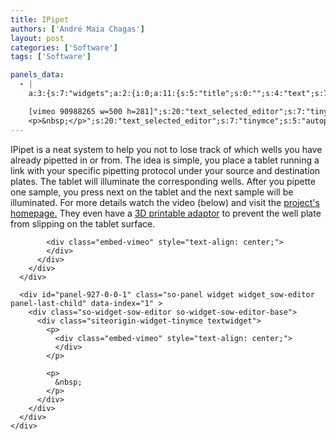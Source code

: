 ```yaml
---
title: IPipet
authors: ['André Maia Chagas']
layout: post
categories: ['Software']
tags: ['Software']

panels_data:
  - |
    a:3:{s:7:"widgets";a:2:{i:0;a:11:{s:5:"title";s:0:"";s:4:"text";s:701:"IPipet is a neat system to help you not to lose track of which wells you have already pipetted in or from. The idea is simple, you place a tablet running a link with your specific pipetting protocol under your source and destination plates. The tablet will illuminate the corresponding wells. After you pipette one sample, you press next on the tablet and the next sample will be illuminated. For more details watch the video (below) and visit the <a href="http://ipipet.teamerlich.org/usage">project's homepage.</a> They even have a <a href="http://www.thingiverse.com/thing:339588">3D printable adaptor</a> to prevent the well plate from slipping on the tablet surface.

    [vimeo 90988265 w=500 h=281]";s:20:"text_selected_editor";s:7:"tinymce";s:5:"autop";b:1;s:12:"_sow_form_id";s:32:"18064569245b3f46eb748f9576108613";s:19:"_sow_form_timestamp";s:0:"";s:21:"user-restriction-type";s:1:"1";s:48:"wpfront-user-role-editor-widget-permissions-data";a:1:{s:4:"type";i:1;}s:14:"csb_visibility";a:3:{s:6:"action";s:4:"show";s:10:"conditions";a:13:{s:5:"guest";a:0:{}s:4:"date";a:0:{}s:5:"roles";a:0:{}s:9:"pagetypes";a:0:{}s:9:"posttypes";a:0:{}s:10:"membership";a:0:{}s:11:"membership2";a:0:{}s:7:"prosite";a:0:{}s:7:"pt-post";a:0:{}s:7:"pt-page";a:0:{}s:12:"tax-category";a:0:{}s:12:"tax-post_tag";a:0:{}s:15:"tax-post_format";a:0:{}}s:6:"always";b:1;}s:9:"csb_clone";a:2:{s:5:"group";i:5;s:5:"state";s:2:"ok";}s:11:"panels_info";a:7:{s:5:"class";s:31:"SiteOrigin_Widget_Editor_Widget";s:3:"raw";b:0;s:4:"grid";i:0;s:4:"cell";i:0;s:2:"id";i:0;s:9:"widget_id";s:36:"96e5bbc6-73d7-4acf-becc-8217b416ed5e";s:5:"style";a:1:{s:18:"background_display";s:4:"tile";}}}i:1;a:11:{s:5:"title";s:0:"";s:4:"text";s:47:"<p>https://vimeo.com/90988265</p>
    <p>&nbsp;</p>";s:20:"text_selected_editor";s:7:"tinymce";s:5:"autop";b:1;s:12:"_sow_form_id";s:32:"20331783445b3f46f92c2a8338032293";s:19:"_sow_form_timestamp";s:13:"1530873614797";s:21:"user-restriction-type";s:1:"1";s:48:"wpfront-user-role-editor-widget-permissions-data";a:1:{s:4:"type";i:1;}s:14:"csb_visibility";a:3:{s:6:"action";s:4:"show";s:10:"conditions";a:13:{s:5:"guest";a:0:{}s:4:"date";a:0:{}s:5:"roles";a:0:{}s:9:"pagetypes";a:0:{}s:9:"posttypes";a:0:{}s:10:"membership";a:0:{}s:11:"membership2";a:0:{}s:7:"prosite";a:0:{}s:7:"pt-post";a:0:{}s:7:"pt-page";a:0:{}s:12:"tax-category";a:0:{}s:12:"tax-post_tag";a:0:{}s:15:"tax-post_format";a:0:{}}s:6:"always";b:1;}s:9:"csb_clone";a:2:{s:5:"group";i:6;s:5:"state";s:2:"ok";}s:11:"panels_info";a:7:{s:5:"class";s:31:"SiteOrigin_Widget_Editor_Widget";s:3:"raw";b:0;s:4:"grid";i:0;s:4:"cell";i:0;s:2:"id";i:1;s:9:"widget_id";s:36:"cb33d384-72c2-480b-8401-6b66c17f982d";s:5:"style";a:1:{s:18:"background_display";s:4:"tile";}}}}s:5:"grids";a:1:{i:0;a:2:{s:5:"cells";i:1;s:5:"style";a:0:{}}}s:10:"grid_cells";a:1:{i:0;a:4:{s:4:"grid";i:0;s:5:"index";i:0;s:6:"weight";i:1;s:5:"style";a:0:{}}}}
---
```

<div id="pl-927"  class="panel-layout" >
  <div id="pg-927-0"  class="panel-grid panel-no-style" >
    <div id="pgc-927-0-0"  class="panel-grid-cell" >
      <div id="panel-927-0-0-0" class="so-panel widget widget_sow-editor panel-first-child" data-index="0" >
        <div class="so-widget-sow-editor so-widget-sow-editor-base">
          <div class="siteorigin-widget-tinymce textwidget">
            <p>
              IPipet is a neat system to help you not to lose track of which wells you have already pipetted in or from. The idea is simple, you place a tablet running a link with your specific pipetting protocol under your source and destination plates. The tablet will illuminate the corresponding wells. After you pipette one sample, you press next on the tablet and the next sample will be illuminated. For more details watch the video (below) and visit the <a href="http://ipipet.teamerlich.org/usage">project's homepage.</a> They even have a <a href="http://www.thingiverse.com/thing:339588">3D printable adaptor</a> to prevent the well plate from slipping on the tablet surface.
            </p>

            <div class="embed-vimeo" style="text-align: center;">
            </div>
          </div>
        </div>
      </div>

      <div id="panel-927-0-0-1" class="so-panel widget widget_sow-editor panel-last-child" data-index="1" >
        <div class="so-widget-sow-editor so-widget-sow-editor-base">
          <div class="siteorigin-widget-tinymce textwidget">
            <p>
              <div class="embed-vimeo" style="text-align: center;">
              </div>
            </p>

            <p>
              &nbsp;
            </p>
          </div>
        </div>
      </div>
    </div>
  </div>
</div>
